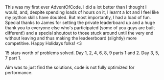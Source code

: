 This was my first ever AdventOfCode. I did a lot better than I thought I would, and,
despite spending loads of hours on it, I learnt a lot and I feel like my python skills have
doubled. But most importantly, I had a load of fun. Special thanks to James for setting the private 
leaderboard up and a huge thank you to everyone else who's participated (some of you guys are built different!) 
and a special shoutout to those stuck around until the very end without leaving and thus making the leadeerboard (slightly) more competitive.
Happy Holidays folks! <3


15 stars worth of problems solved.
Day 1, 2, 4, 6, 8, 9 parts 1 and 2.
Day 3, 5, 7 part 1.

Aim was to just find the solutions, code is not fully optimized for performance.
